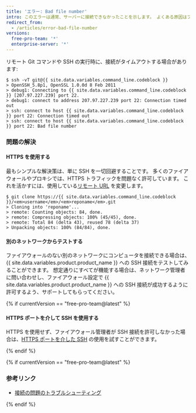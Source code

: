 ```yaml
---
title: 'エラー: Bad file number'
intro: このエラーは通常、サーバーに接続できなかったことを示します。 よくある原因はファイアウォールとプロキシサーバーです。
redirect_from:
  - /articles/error-bad-file-number
versions:
  free-pro-team: '*'
  enterprise-server: '*'
---
```


リモート Git コマンドや SSH の実行時に、接続がタイムアウトする場合があります:

```shell
$ ssh -vT git@{{ site.data.variables.command_line.codeblock }}
> OpenSSH_5.8p1, OpenSSL 1.0.0d 8 Feb 2011
> debug1: Connecting to {{ site.data.variables.command_line.codeblock }} [207.97.227.239] port 22.
> debug1: connect to address 207.97.227.239 port 22: Connection timed out
> ssh: connect to host {{ site.data.variables.command_line.codeblock }} port 22: Connection timed out
> ssh: connect to host {{ site.data.variables.command_line.codeblock }} port 22: Bad file number
```

### 問題の解決

#### HTTPS を使用する

最もシンプルな解決策は、単に SSH を一切回避することです。 多くのファイアウォールやプロキシでは、HTTPS トラフィックを問題なく許可しています。 これを活かすには、使用している[リモート URL](/articles/which-remote-url-should-i-use) を変更します。

```shell
$ git clone https://{{ site.data.variables.command_line.codeblock }}/<em>username</em>/<em>reponame</em>.git
> Cloning into 'reponame'...
> remote: Counting objects: 84, done.
> remote: Compressing objects: 100% (45/45), done.
> remote: Total 84 (delta 43), reused 78 (delta 37)
> Unpacking objects: 100% (84/84), done.
```

#### 別のネットワークからテストする

ファイアウォールのない別のネットワークにコンピュータを接続できる場合は、{{ site.data.variables.product.product_name }} への SSH 接続をテストしてみることができます。 想定通りにすべてが機能する場合は、ネットワーク管理者に問い合わせし、ファイアウォール設定で {{ site.data.variables.product.product_name }} への SSH 接続が成功するように許可するよう、サポートしてもらってください。

{% if currentVersion == "free-pro-team@latest" %}

#### HTTPS ポートを介して SSH を使用する

HTTPS を使用せず、ファイアウォール管理者が SSH 接続を許可しなかった場合は、[HTTPS ポートを介した SSH](/articles/using-ssh-over-the-https-port) の使用を試すことができます。

{% endif %}

{% if currentVersion == "free-pro-team@latest" %}

### 参考リンク

- [接続の問題のトラブルシューティング](/articles/troubleshooting-connectivity-problems)

{% endif %}
